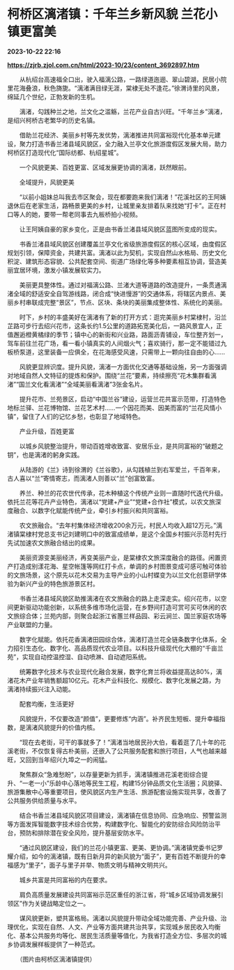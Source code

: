# 柯桥区漓渚镇：千年兰乡新风貌 兰花小镇更富美

**2023-10-22 22:16**

**https://zjrb.zjol.com.cn/html/2023-10/23/content_3692897.htm**

　　从杭绍台高速福全口出，驶入福漓公路，一路绿道迤逦、翠山碧湖，民居小院里花海叠浪，秋色旖旎。“漓渚满目绿无涯，棠棣无处不逢花。”徐渭诗里的风景，绵延几个世纪，正勃发新的生机。

　　漓渚，勾践种兰之地，兰文化之滥觞，兰花产业自古兴旺。“千年兰乡”漓渚，是绍兴柯桥古老繁华的历史名镇。

　　借助兰花经济、美丽乡村等先发优势，漓渚推进共同富裕现代化基本单元建设，聚力打造书香兰渚县域风貌区，全力融入兰亭文化旅游度假区发展大局，助力柯桥区打造现代化“国际纺都、杭绍星城”。

　　一个风貌更美、百姓更富、区域发展更协调的漓渚，跃然眼前。

　　全域提升，风貌更美

　　“以前小姐妹总叫我去市区聚会，现在都要跑来我们漓渚！”花溪社区的王阿姨退休后在老家生活，路畅景更美的乡村，让城里亲友排着队来找她“打卡”。正在村口等人的她，要带一帮老同事去九板桥拍小视频。

　　让王阿姨自豪的家乡变化，正是由书香兰渚县域风貌区蓝图所变成的现实。

　　书香兰渚县域风貌区创建覆盖兰亭文化省级旅游度假区的核心区域，由度假区规划引领，保障资金，共建共富。漓渚以此为契机，实现自然山水格局、历史文化积淀、建筑形态容貌、公共配套空间、街道广场绿化等多种要素相互协调，营造美丽宜居环境，激发小镇发展软实力。

　　美丽更具整体性。通过对福漓公路、兰渚大道等道路的改造提升，一条贯通漓渚全域的舒适安全自驾游线路，闭合成“快进慢游”的交通体系，将辖区内景点、美丽乡村串联成完整“景区”，节点、区块、条块的美丽集成整体性、系统化的美丽。

　　时下，乡村的丰盛美好在漓渚有了新的打开方式：逛完美丽乡村棠棣村，沿兰芷路可步行去绍兴花市，这条长约1.5公里的道路拓宽美化后，一路风景宜人，正值邂逅橙黄橘绿的季节；镇中心的新街和兴业路，路面沥青铺设，车位整齐划一，驾车前往兰花广场，看一看小镇真实的人间烟火气；喜欢骑行，那一定不能错过九板桥泵道，这里装备一应俱全，在花海感受风速，只需带上一颗向往自由的心……

　　风貌更显辨识度。提升风貌，漓渚一方面优化交通等基础设施，另一方面强调对地域自然人文特征的提炼和保护。围绕“兰花”要素，持续擦亮“花木集群看漓渚”“国兰文化看漓渚”“全域美丽看漓渚”3张金名片。

　　提升花市、兰苑景区，启动“中国兰谷”建设，运营兰花共富示范带，打造特色地标兰驿、兰花博物馆、兰花艺术村……一个因花而美、因美而富的“兰花风情小镇”，留住了人们的记忆乡愁，也彰显了地域特色。

　　产业升级，百姓更富

　　以城乡风貌整治提升，带动百姓增收致富、安居乐业，是共同富裕的“破题之钥”，也是漓渚的躬身实践。

　　从陆游的《兰》诗到徐渭的《兰谷歌》，从勾践植兰到右军爱兰，千百年来，古人喜以“兰”寄情寄志，而漓渚人则善以“兰”创富致富。

　　养兰、种兰的花农世代传承，花木种植这个传统产业则一直随时代迭代升级。依托兰花等花卉产业特色，漓渚以“党建+产业”“党建+合作社”模式，以农文旅深度融合、以数字化赋能传统产业，牵引乡村振兴和共同富裕。

　　农文旅融合。“去年村集体经济增收200余万元，村民人均收入超12万元。”漓渚镇棠棣村党总支书记刘建明口中的致富成绩单，是这个全国乡村振兴示范村先行先试加速农文旅融合结出的成果。

　　美丽资源变美丽经济，再变美丽产业，是棠棣农文旅深度融合的路径。闲置资产打造成别漾花海、星空帐篷等网红打卡点，单调的乡村图景变成可感可触可体验的文旅场景，这个原先以花木交易为主导产业的小山村蝶变为以兰文化创意研学体验为新兴产业的特色旅游景区村。

　　书香兰渚县域风貌区助推漓渚在农文旅融合的路上走深走实。绍兴花市，以空间更新驱动功能创新，以系统多维市场化运营，在乡野间打造可赏可买可休闲的农文旅综合体；兰苑内部，则聚合起浙江省蕙兰样品园、彩云涧兰、国兰家庭农场等产业联盟的力量。

　　数字化赋能。依托花香漓渚田园综合体，漓渚打造兰花全链条数字化体系，全力招引生态化、数字化、高品质现代农业项目。以科技升级现代化大棚的“千亩兰苑”，实现自动控温控湿、自动喷淋、自动遮阳系统。

　　统筹数字化技术与农业现代化融合发展，数字化育兰将收益提高达80%，漓渚花木产业年销售额超10亿元。花木产业科技化、规模化、数字化发展之路，为漓渚持续振兴注入动能。

　　配套均衡，生活更好

　　风貌提升，不仅要改造“颜值”，更要修炼“内涵”。补齐民生短板、提升幸福指数，是漓渚风貌提升的价值内核。

　　“现在去老街，可干的事就多了！”漓渚当地居民孙大伯，看着逛了几十年的花溪老街，不仅恢复得古朴美丽，还嵌入了公共服务配套和旅行项目，人气也越来越旺，又回到当年绍兴九埠之一的闹猛。

　　聚焦群众“急难愁盼”，以存量更新为抓手，漓渚镇推进花溪老街综合提升、“一老一小”乐龄中心落地等民生工程，构建15分钟品质文化生活圈；风貌驿、旅游集散中心等重要项目，使风貌区内生产生活、旅游配套设施实现共享，改善了公共服务供给质量与水平。

　　结合书香兰渚县域风貌区项目建设，漓渚镇在信息协同、应急响应、预警监测等方面发挥智能数字技术综合优势，构建数字化、智能化的安防综合风险防治平台，预防和排除潜在安全风险，提升基层安防水平。

　　“通过风貌区建设，我们的兰花小镇更富、更美、更协调。”漓渚镇党委书记罗耀介绍，如今的漓渚镇，既有日新月异的新风貌为“面子”，更有百姓不断提升的幸福感为“里子”，面子与里子并举、物质文明与精神文明共兴。

　　城乡共富是共同富裕的内在要求。

　　肩负高质量发展建设共同富裕示范区重任的浙江省，将“城乡区域协调发展引领区”作为关键战略定位之一。

　　谋风貌更新，塑共富格局。漓渚以风貌提升带动全域功能完善、产业升级、治理优化，实现在自然、人文、产业等方面共建共治共享，实现城乡居民收入均衡化、基本公共服务均等化、居民生活质量等值化，为我省打造全方位、多层次的城乡协调发展样板提供了一种范式。

　　（图片由柯桥区漓渚镇提供）